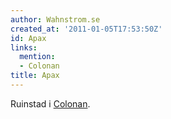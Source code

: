 ```yaml
---
author: Wahnstrom.se
created_at: '2011-01-05T17:53:50Z'
id: Apax
links:
  mention:
  - Colonan
title: Apax
---
```


Ruinstad i [Colonan].

  [Colonan]: Colonan